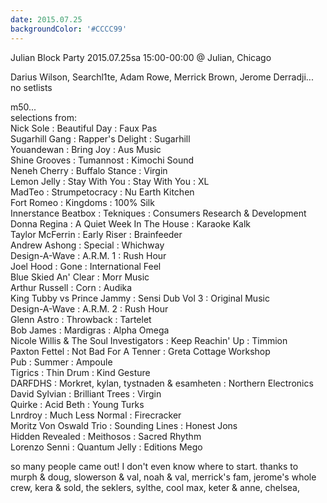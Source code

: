 ```yaml
---
date: 2015.07.25
backgroundColor: '#CCCC99'
---
```


Julian Block Party 2015.07.25sa 15:00-00:00 @ Julian, Chicago  

Darius Wilson, Searchl1te, Adam Rowe, Merrick Brown, Jerome Derradji...  
no setlists  

m50...  
selections from:  
Nick Sole : Beautiful Day : Faux Pas  
Sugarhill Gang : Rapper's Delight : Sugarhill  
Youandewan : Bring Joy : Aus Music  
Shine Grooves : Tumannost : Kimochi Sound  
Neneh Cherry : Buffalo Stance : Virgin  
Lemon Jelly : Stay With You : Stay With You : XL  
MadTeo : Strumpetocracy : Nu Earth Kitchen  
Fort Romeo : Kingdoms : 100% Silk  
Innerstance Beatbox : Tekniques : Consumers Research & Development  
Donna Regina : A Quiet Week In The House : Karaoke Kalk  
Taylor McFerrin : Early Riser : Brainfeeder  
Andrew Ashong : Special : Whichway  
Design-A-Wave : A.R.M. 1 : Rush Hour  
Joel Hood : Gone : International Feel  
Blue Skied An' Clear : Morr Music  
Arthur Russell : Corn : Audika  
King Tubby vs Prince Jammy : Sensi Dub Vol 3 : Original Music  
Design-A-Wave : A.R.M. 2 : Rush Hour  
Glenn Astro : Throwback : Tartelet  
Bob James : Mardigras : Alpha Omega  
Nicole Willis & The Soul Investigators : Keep Reachin' Up : Timmion  
Paxton Fettel : Not Bad For A Tenner : Greta Cottage Workshop  
Pub : Summer : Ampoule  
Tigrics : Thin Drum : Kind Gesture  
DARFDHS : Morkret, kylan, tystnaden & esamheten : Northern Electronics  
David Sylvian : Brilliant Trees : Virgin  
Quirke : Acid Beth : Young Turks  
Lnrdroy : Much Less Normal : Firecracker  
Moritz Von Oswald Trio : Sounding Lines : Honest Jons  
Hidden Revealed : Meithosos : Sacred Rhythm  
Lorenzo Senni : Quantum Jelly : Editions Mego  

so many people came out! I don't even know where to start. thanks to murph & doug, slowerson & val, noah & val, merrick's fam, jerome's whole crew, kera & sold, the seklers, sylthe, cool max, keter & anne, chelsea,